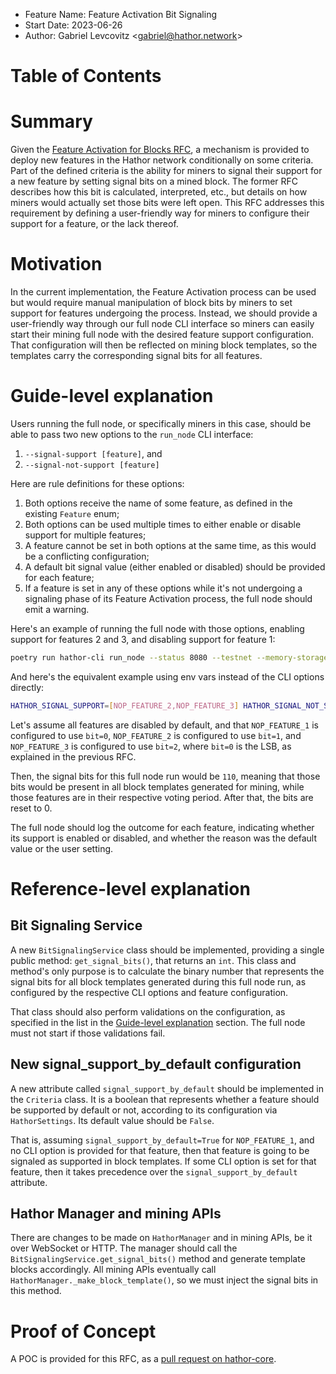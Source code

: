- Feature Name: Feature Activation Bit Signaling
- Start Date: 2023-06-26
- Author: Gabriel Levcovitz <<gabriel@hathor.network>>

# Table of Contents

# Summary
[summary]: #summary

Given the [Feature Activation for Blocks RFC](./0001-feature-activation-for-blocks.md), a mechanism is provided to deploy new features in the Hathor network conditionally on some criteria. Part of the defined criteria is the ability for miners to signal their support for a new feature by setting signal bits on a mined block. The former RFC describes how this bit is calculated, interpreted, etc., but details on how miners would actually set those bits were left open. This RFC addresses this requirement by defining a user-friendly way for miners to configure their support for a feature, or the lack thereof.

# Motivation
[motivation]: #motivation

In the current implementation, the Feature Activation process can be used but would require manual manipulation of block bits by miners to set support for features undergoing the process. Instead, we should provide a user-friendly way through our full node CLI interface so miners can easily start their mining full node with the desired feature support configuration. That configuration will then be reflected on mining block templates, so the templates carry the corresponding signal bits for all features.

# Guide-level explanation
[Guide-level explanation]: #guide-level-explanation

Users running the full node, or specifically miners in this case, should be able to pass two new options to the `run_node` CLI interface:

1. `--signal-support [feature]`, and
2. `--signal-not-support [feature]`

Here are rule definitions for these options:

1. Both options receive the name of some feature, as defined in the existing `Feature` enum;
2. Both options can be used multiple times to either enable or disable support for multiple features;
3. A feature cannot be set in both options at the same time, as this would be a conflicting configuration;
4. A default bit signal value (either enabled or disabled) should be provided for each feature;
5. If a feature is set in any of these options while it's not undergoing a signaling phase of its Feature Activation process, the full node should emit a warning.

Here's an example of running the full node with those options, enabling support for features 2 and 3, and disabling support for feature 1:

```bash
poetry run hathor-cli run_node --status 8080 --testnet --memory-storage --signal-not-support NOP_FEATURE_1 --signal-support NOP_FEATURE_2 --signal-support NOP_FEATURE_3
```

And here's the equivalent example using env vars instead of the CLI options directly:

```bash
HATHOR_SIGNAL_SUPPORT=[NOP_FEATURE_2,NOP_FEATURE_3] HATHOR_SIGNAL_NOT_SUPPORT=NOP_FEATURE_1 poetry run hathor-cli run_node --status 8080 --testnet --memory-storage
```

Let's assume all features are disabled by default, and that `NOP_FEATURE_1` is configured to use `bit=0`, `NOP_FEATURE_2` is configured to use `bit=1`, and `NOP_FEATURE_3` is configured to use `bit=2`, where `bit=0` is the LSB, as explained in the previous RFC.

Then, the signal bits for this full node run would be `110`, meaning that those bits would be present in all block templates generated for mining, while those features are in their respective voting period. After that, the bits are reset to 0.

The full node should log the outcome for each feature, indicating whether its support is enabled or disabled, and whether the reason was the default value or the user setting.

# Reference-level explanation
[Reference-level explanation]: #reference-level-explanation

## Bit Signaling Service

A new `BitSignalingService` class should be implemented, providing a single public method: `get_signal_bits()`, that returns an `int`. This class and method's only purpose is to calculate the binary number that represents the signal bits for all block templates generated during this full node run, as configured by the respective CLI options and feature configuration.

That class should also perform validations on the configuration, as specified in the list in the [Guide-level explanation] section. The full node must not start if those validations fail.

## New signal_support_by_default configuration

A new attribute called `signal_support_by_default` should be implemented in the `Criteria` class. It is a boolean that represents whether a feature should be supported by default or not, according to its configuration via `HathorSettings`. Its default value should be `False`.

That is, assuming `signal_support_by_default=True` for `NOP_FEATURE_1`, and no CLI option is provided for that feature, then that feature is going to be signaled as supported in block templates. If some CLI option is set for that feature, then it takes precedence over the `signal_support_by_default` attribute.

## Hathor Manager and mining APIs

There are changes to be made on `HathorManager` and in mining APIs, be it over WebSocket or HTTP. The manager should call the `BitSignalingService.get_signal_bits()` method and generate template blocks accordingly. All mining APIs eventually call `HathorManager._make_block_template()`, so we must inject the signal bits in this method.

# Proof of Concept

A POC is provided for this RFC, as a [pull request on hathor-core](https://github.com/HathorNetwork/hathor-core/pull/688).
